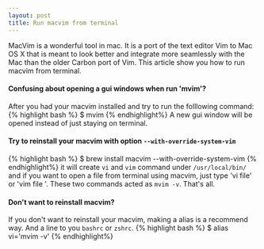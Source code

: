 ```yaml
---
layout: post
title: Run macvim from terminal
---
```


MacVim is a wonderful tool in mac. It is a port of the text editor Vim to Mac OS X that is meant to look better and integrate more seamlessly with the Mac than the older Carbon port of Vim. This article show you how to run macvim from terminal.

#### Confusing about opening a gui windows when run 'mvim'?
After you had your macvim installed and try to run the folllowing command: 
{% highlight bash %}
$ mvim
{% endhighlight%}
A new gui window will be opened instead of just staying on terminal.

#### Try to reinstall your macvim with option `--with-override-system-vim`
{% highlight bash %}
$ brew install macvim --with-override-system-vim
{% endhighlight%}
it will create `vi` and `vim` command under `/usr/local/bin/`
and if you want to open a file from terminal using macvim, just type 'vi file' or 'vim file '. These two commands acted as `mvim -v`. That's all.
#### Don't want to reinstall macvim?
If you don't want to reinstall your macvim, making a alias is a recommend way. And a line to you `bashrc` or `zshrc`.
{% highlight bash %}
$ alias vi='mvim -v'
{% endhighlight%}
